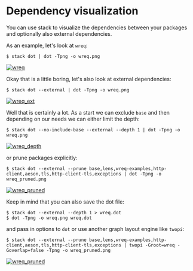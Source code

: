 # Dependency visualization

You can use stack to visualize the dependencies between your packages and optionally also external dependencies.

As an example, let's look at `wreq`:

```
$ stack dot | dot -Tpng -o wreq.png
```
[![wreq](https://cloud.githubusercontent.com/assets/591567/8478591/ae10a418-20d2-11e5-8945-55246dcfac62.png)](https://cloud.githubusercontent.com/assets/591567/8478591/ae10a418-20d2-11e5-8945-55246dcfac62.png)

Okay that is a little boring, let's also look at external dependencies:
```
$ stack dot --external | dot -Tpng -o wreq.png
```
[![wreq_ext](https://cloud.githubusercontent.com/assets/591567/8478621/d247247e-20d2-11e5-993d-79096e382abd.png)](https://cloud.githubusercontent.com/assets/591567/8478621/d247247e-20d2-11e5-993d-79096e382abd.png)

Well that is certainly a lot.  As a start we can exclude `base` and then depending on our needs we can either limit the depth:

```
$ stack dot --no-include-base --external --depth 1 | dot -Tpng -o wreq.png
```
[![wreq_depth](https://cloud.githubusercontent.com/assets/591567/8484310/45b399a0-20f7-11e5-8068-031c2b352961.png)](https://cloud.githubusercontent.com/assets/591567/8484310/45b399a0-20f7-11e5-8068-031c2b352961.png)

or prune packages explicitly:

```
$ stack dot --external --prune base,lens,wreq-examples,http-client,aeson,tls,http-client-tls,exceptions | dot -Tpng -o wreq_pruned.png
```
[![wreq_pruned](https://cloud.githubusercontent.com/assets/591567/8478768/adbad280-20d3-11e5-9992-914dc24fe569.png)](https://cloud.githubusercontent.com/assets/591567/8478768/adbad280-20d3-11e5-9992-914dc24fe569.png)

Keep in mind that you can also save the dot file:
```
$ stack dot --external --depth 1 > wreq.dot
$ dot -Tpng -o wreq.png wreq.dot
```

and pass in options to `dot` or use another graph layout engine like `twopi`:

```
$ stack dot --external --prune base,lens,wreq-examples,http-client,aeson,tls,http-client-tls,exceptions | twopi -Groot=wreq -Goverlap=false -Tpng -o wreq_pruned.png
```
[![wreq_pruned](https://cloud.githubusercontent.com/assets/591567/8495538/9fae1184-216e-11e5-9931-99e6147f8aed.png)](https://cloud.githubusercontent.com/assets/591567/8495538/9fae1184-216e-11e5-9931-99e6147f8aed.png)
